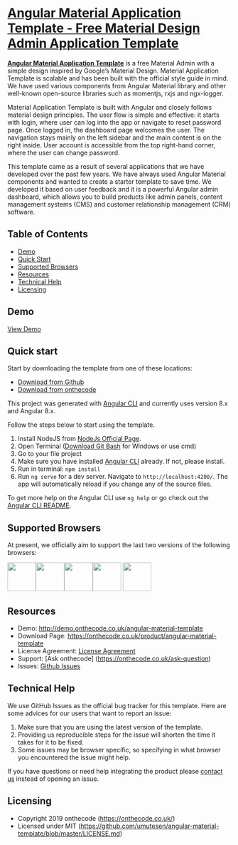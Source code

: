# [Angular Material Application Template - Free Material Design Admin Application Template](https://onthecode.co.uk/product/angular-material-template/)

**[Angular Material Application Template](https://onthecode.co.uk/product/angular-material-template/)** is a free Material Admin with a simple design inspired by Google’s Material Design. Material Application Template is scalable and has been built with the official style guide in mind. We have used various components from Angular Material library and other well-known open-source libraries such as momentjs, rxjs and ngx-logger.

Material Application Template is built with Angular and closely follows material design principles. The user flow is simple and effective: it starts with login, where user can log into the app or navigate to reset password page. Once logged in, the dashboard page welcomes the user. The navigation stays mainly on the left sidebar and the main content is on the right inside. User account is accessible from the top right-hand corner, where the user can change password.

This template came as a result of several applications that we have developed over the past few years. We have always used Angular Material components and wanted to create a starter template to save time. We developed it based on user feedback and it is a powerful Angular admin dashboard, which allows you to build products like admin panels, content management systems (CMS) and customer relationship management (CRM) software.

## Table of Contents

* [Demo](#demo)
* [Quick Start](#quick-start)
* [Supported Browsers](#supported-browsers)
* [Resources](#resources)
* [Technical Help](#technical-help)
* [Licensing](#licensing)

## Demo
[View Demo](http://demo.onthecode.co.uk/angular-material-template)

## Quick start
Start by downloading the template from one of these locations:

- [Download from Github](https://github.com/umutesen/angular-material-template/archive/master.zip)
- [Download from onthecode](https://onthecode.co.uk/product/angular-material-template)

This project was generated with [Angular CLI](https://github.com/angular/angular-cli) and currently uses version 8.x and Angular 8.x.

Follow the steps below to start using the template.

1. Install NodeJS from [NodeJs Official Page](https://nodejs.org/en).
2. Open Terminal ([Download Git Bash](https://gitforwindows.org/) for Windows or use cmd)
3. Go to your file project
4. Make sure you have installed [Angular CLI](https://github.com/angular/angular-cli) already. If not, please install.
5. Run in terminal: ```npm install```
6. Run `ng serve` for a dev server. Navigate to `http://localhost:4200/`. The app will automatically reload if you change any of the source files.

To get more help on the Angular CLI use `ng help` or go check out the [Angular CLI README](https://github.com/angular/angular-cli/blob/master/README.md).

## Supported Browsers
At present, we officially aim to support the last two versions of the following browsers:

<img src="https://github.com/umutesen/angular-material-template/blob/media/chrome.png?raw=true" width="64" height="64"><img src="https://github.com/umutesen/angular-material-template/blob/media/firefox.png?raw=true" width="64" height="64"><img src="https://github.com/umutesen/angular-material-template/blob/media/edge.png?raw=true" width="64" height="64"><img src="https://github.com/umutesen/angular-material-template/blob/media/safari.png?raw=true" width="64" height="64"> <img src="https://github.com/umutesen/angular-material-template/blob/media/opera.png?raw=true" width="64" height="64">

## Resources
- Demo: <http://demo.onthecode.co.uk/angular-material-template>
- Download Page: <https://onthecode.co.uk/product/angular-material-template>
- License Agreement: [License Agreement](https://github.com/umutesen/angular-material-template/blob/master/LICENSE.md)
- Support: [Ask onthecode] (https://onthecode.co.uk/ask-question)
- Issues: [Github Issues](https://github.com/umutesen/angular-material-template/issues)

## Technical Help

We use GitHub Issues as the official bug tracker for this template. Here are some advices for our users that want to report an issue:

1. Make sure that you are using the latest version of the template.
2. Providing us reproducible steps for the issue will shorten the time it takes for it to be fixed.
3. Some issues may be browser specific, so specifying in what browser you encountered the issue might help.

If you have questions or need help integrating the product please [contact us](https://onthecode.co.uk/ask-question) instead of opening an issue.

## Licensing

- Copyright 2019 onthecode (https://onthecode.co.uk/)
- Licensed under MIT (https://github.com/umutesen/angular-material-template/blob/master/LICENSE.md)
